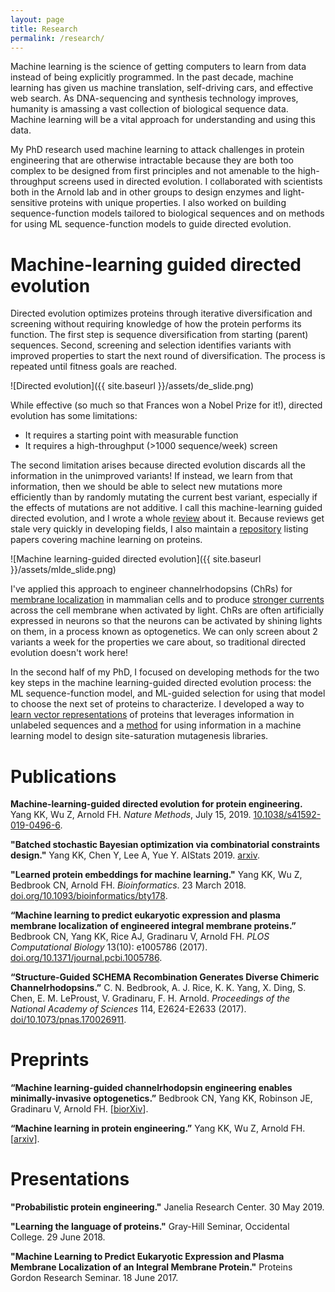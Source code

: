 ```yaml
---
layout: page
title: Research
permalink: /research/
---
```


Machine learning is the science of getting computers to learn from data instead of being explicitly programmed. In the past decade, machine learning has given us machine translation, self-driving cars, and effective web search. As DNA-sequencing and synthesis technology improves, humanity is amassing a vast collection of biological sequence data. Machine learning will be a vital approach for understanding and using this data.

My PhD research used machine learning to attack challenges in protein engineering that are otherwise intractable because they are both too complex to be designed from first principles and not amenable to the high-throughput screens used in directed evolution. I collaborated with scientists both in the Arnold lab and in other groups to design enzymes and light-sensitive proteins with unique properties. I also worked on building sequence-function models tailored to biological sequences and on methods for using ML sequence-function models to guide directed evolution. 

# Machine-learning guided directed evolution

Directed evolution optimizes proteins through iterative diversification and screening without requiring knowledge of how the protein performs its function. The first step is sequence diversification from starting (parent) sequences. Second, screening and selection identifies variants with improved properties to start the next round of diversification. The process is repeated until fitness goals are reached.

![Directed evolution]({{ site.baseurl }}/assets/de_slide.png)

While effective (so much so that Frances won a Nobel Prize for it!), directed evolution has some limitations:

* It requires a starting point with measurable function
* It requires a high-throughput (>1000 sequence/week) screen

The second limitation arises because directed evolution discards all the information in the unimproved variants! If instead, we learn from that information, then we should be able to select new mutations more efficiently than by randomly mutating the current best variant, especially if the effects of mutations are not additive. I call this machine-learning guided directed evolution, and I wrote a whole [review](https://arxiv.org/abs/1811.10775) about it. Because reviews get stale very quickly in developing fields, I also maintain a [repository](https://github.com/yangkky/Machine-learning-for-proteins) listing papers covering machine learning on proteins. 

![Machine learning-guided directed evolution]({{ site.baseurl }}/assets/mlde_slide.png)

I've applied this approach to engineer channelrhodopsins (ChRs) for [membrane localization](https://doi.org/10.1371/journal.pcbi.1005786) in mammalian cells and to produce [stronger currents](https://www.biorxiv.org/content/10.1101/565606v1) across the cell membrane when activated by light. ChRs are often artificially expressed in neurons so that the neurons can be activated by shining lights on them, in a process known as optogenetics. We can only screen about 2 variants a week for the properties we care about, so traditional directed evolution doesn't work here!

In the second half of my PhD, I focused on developing methods for the two key steps in the machine learning-guided directed evolution process: the ML sequence-function model, and ML-guided selection for using that model to choose the next set of proteins to characterize. I developed a way to [learn vector representations](https://academic.oup.com/bioinformatics/article/34/23/4138/5042984) of proteins that leverages information in unlabeled sequences and a [method](https://arxiv.org/abs/1904.08102) for using information in a machine learning model to design site-saturation mutagenesis libraries. 

# Publications
**Machine-learning-guided directed evolution for protein engineering.** Yang KK, Wu Z, Arnold FH. *Nature Methods*, July 15, 2019. [10.1038/s41592-019-0496-6](https://doi.org/10.1038/s41592-019-0496-6).

**"Batched stochastic Bayesian optimization via combinatorial constraints design."** Yang KK, Chen Y, Lee A, Yue Y. AIStats 2019. [arxiv](http://arxivs.org/abs/1904.08102).

**"Learned protein embeddings for machine learning."** Yang KK, Wu Z, Bedbrook CN, Arnold FH. *Bioinformatics*. 23 March 2018.  [doi.org/10.1093/bioinformatics/bty178](https://academic.oup.com/bioinformatics/advance-article/doi/10.1093/bioinformatics/bty178/4951834?guestAccessKey=aa420938-7c4a-4c47-8763-bad82d936d10).

**“Machine learning to predict eukaryotic expression and plasma membrane localization of engineered integral membrane proteins.”** Bedbrook CN, Yang KK, Rice AJ, Gradinaru V, Arnold FH. *PLOS Computational Biology* 13(10): e1005786 (2017). [doi.org/10.1371/journal.pcbi.1005786](https://doi.org/10.1371/journal.pcbi.1005786).

**“Structure-Guided SCHEMA Recombination Generates Diverse Chimeric Channelrhodopsins.”**  C. N. Bedbrook, A. J. Rice, K. K. Yang, X. Ding, S. Chen, E. M. LeProust, V. Gradinaru, F. H. Arnold. *Proceedings of the National Academy of Sciences* 114, E2624-E2633 (2017). [doi/10.1073/pnas.170026911](https://doi/10.1073/pnas.170026911).

# Preprints
**“Machine learning-guided channelrhodopsin engineering enables minimally-invasive optogenetics.”** Bedbrook CN, Yang KK, Robinson JE, Gradinaru V, Arnold FH. [[biorXiv](https://doi.org/10.1101/565606)].

**“Machine learning in protein engineering.”** Yang KK, Wu Z, Arnold FH. [[arxiv](https://arxiv.org/abs/1811.10775)].

# Presentations
**"Probabilistic protein engineering."** Janelia Research Center. 30 May 2019. 

**"Learning the language of proteins."** Gray-Hill Seminar, Occidental College. 29 June 2018.

**"Machine Learning to Predict Eukaryotic Expression and Plasma Membrane Localization of an Integral Membrane Protein."** Proteins Gordon Research Seminar. 18 June 2017.